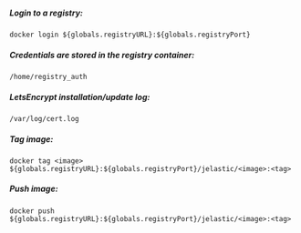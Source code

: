 ##### Login to a registry:
```docker login ${globals.registryURL}:${globals.registryPort}```
  
##### Credentials are stored in the registry container:
```/home/registry_auth```

##### LetsEncrypt installation/update log:
```/var/log/cert.log```

##### Tag image:
```docker tag <image> ${globals.registryURL}:${globals.registryPort}/jelastic/<image>:<tag>```

##### Push image:
```docker push ${globals.registryURL}:${globals.registryPort}/jelastic/<image>:<tag>```
